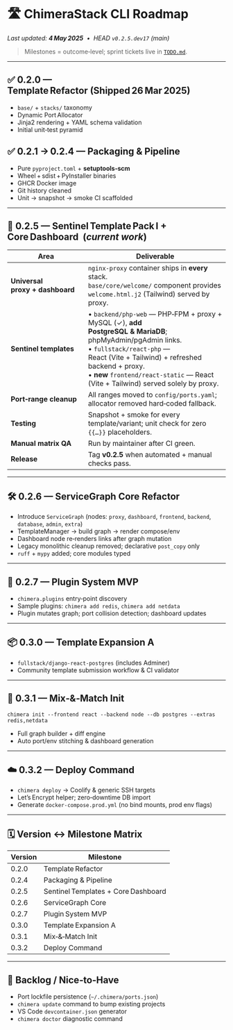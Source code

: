 # 🛣️ ChimeraStack CLI Roadmap

_Last updated: **4 May 2025** &nbsp;•&nbsp; HEAD `v0.2.5.dev17` (main)_

> Milestones = outcome‑level; sprint tickets live in [`TODO.md`](TODO.md).

---

## ✅ 0.2.0 — Template Refactor (Shipped 26 Mar 2025)

- `base/` + `stacks/` taxonomy
- Dynamic Port Allocator
- Jinja2 rendering + YAML schema validation
- Initial unit‑test pyramid

## ✅ 0.2.1 → 0.2.4 — Packaging & Pipeline

- Pure `pyproject.toml` + **setuptools‑scm**
- Wheel + sdist + PyInstaller binaries
- GHCR Docker image
- Git history cleaned
- Unit → snapshot → smoke CI scaffolded

---

## 🚧 0.2.5 — **Sentinel Template Pack I + Core Dashboard**  (_current work_)

| Area                            | Deliverable                                                                                                                                                                                                                                                                         |
| ------------------------------- | ----------------------------------------------------------------------------------------------------------------------------------------------------------------------------------------------------------------------------------------------------------------------------------- |
| **Universal proxy + dashboard** | `nginx‑proxy` container ships in **every** stack.<br>`base/core/welcome/` component provides `welcome.html.j2` (Tailwind) served by proxy.                                                                                                                                          |
| **Sentinel templates**          | • `backend/php-web` — PHP‑FPM + proxy + MySQL (✓), **add PostgreSQL & MariaDB**; phpMyAdmin/pgAdmin links.<br>• `fullstack/react-php` — React (Vite + Tailwind) + refreshed backend + proxy.<br>• **new** `frontend/react-static` — React (Vite + Tailwind) served solely by proxy. |
| **Port‑range cleanup**          | All ranges moved to `config/ports.yaml`; allocator removed hard‑coded fallback.                                                                                                                                                                                                     |
| **Testing**                     | Snapshot + smoke for every template/variant; unit check for zero `{{…}}` placeholders.                                                                                                                                                                                              |
| **Manual matrix QA**            | Run by maintainer after CI green.                                                                                                                                                                                                                                                   |
| **Release**                     | Tag **v0.2.5** when automated + manual checks pass.                                                                                                                                                                                                                                 |

---

## 🛠️ 0.2.6 — **ServiceGraph Core Refactor**

- Introduce `ServiceGraph` (nodes: `proxy`, `dashboard`, `frontend`, `backend`, `database`, `admin`, `extra`)
- TemplateManager → build graph → render compose/env
- Dashboard node re‑renders links after graph mutation
- Legacy monolithic cleanup removed; declarative `post_copy` only
- `ruff` + `mypy` added; core modules typed

---

## 🔌 0.2.7 — **Plugin System MVP**

- `chimera.plugins` entry‑point discovery
- Sample plugins: `chimera add redis`, `chimera add netdata`
- Plugin mutates graph; port collision detection; dashboard updates

---

## 📦 0.3.0 — **Template Expansion A**

- `fullstack/django-react-postgres` (includes Adminer)
- Community template submission workflow & CI validator

---

## 🔀 0.3.1 — **Mix‑&‑Match Init**

`chimera init --frontend react --backend node --db postgres --extras redis,netdata`

- Full graph builder + diff engine
- Auto port/env stitching & dashboard generation

---

## ☁️ 0.3.2 — **Deploy Command**

- `chimera deploy` → Coolify & generic SSH targets
- Let’s Encrypt helper; zero‑downtime DB import
- Generate `docker-compose.prod.yml` (no bind mounts, prod env flags)

---

## 🗓️ Version ↔ Milestone Matrix

| Version | Milestone                           |
| ------- | ----------------------------------- |
| 0.2.0   | Template Refactor                   |
| 0.2.4   | Packaging & Pipeline                |
| 0.2.5   | Sentinel Templates + Core Dashboard |
| 0.2.6   | ServiceGraph Core                   |
| 0.2.7   | Plugin System MVP                   |
| 0.3.0   | Template Expansion A                |
| 0.3.1   | Mix‑&‑Match Init                    |
| 0.3.2   | Deploy Command                      |

---

## 🔮 Backlog / Nice‑to‑Have

- Port lockfile persistence (`~/.chimera/ports.json`)
- `chimera update` command to bump existing projects
- VS Code `devcontainer.json` generator
- `chimera doctor` diagnostic command
